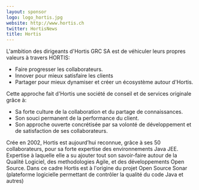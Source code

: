 ```yaml
---
layout: sponsor
logo: logo_hortis.jpg
website: http://www.hortis.ch
twitter: HortisNews
title: Hortis
---
```


L'ambition des dirigeants d'Hortis GRC SA est de véhiculer leurs propres valeurs à travers HORTIS:
* Faire progresser les collaborateurs.
* Innover pour mieux satisfaire les clients
* Partager pour mieux dynamiser et créer un écosystème autour d'Hortis.

Cette approche fait d'Hortis une société de conseil et de services originale grâce à:
* Sa forte culture de la collaboration et du partage de connaissances.
* Son souci permanent de la performance du client.
* Son approche ouverte concrétisée par sa volonté de développement et de satisfaction de ses collaborateurs.

Crée en 2002, Hortis est aujourd’hui reconnue, grâce à ses 50 collaborateurs, pour sa forte expertise des environnements Java JEE. Expertise à laquelle elle a su ajouter tout son savoir-faire autour de la Qualité Logiciel, des methodologies Agile, et des développements Open Source.
Dans ce cadre Hortis est à l'origine du projet Open Source Sonar (plateforme logicielle permettant de contrôler la qualité du code Java et autres)
